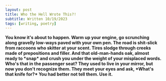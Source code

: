```yaml
---
layout: post
title: Who the Hell Wrote This?!
subtitle: Written 10/19/2023
tags: [writing, poetry]
---
```


<strong>
You know it's about to happen.
</strong>

<strong>
Warm up your engine,  
go scrunching along  
gravelly low-ways paved with  
your own pen.
</strong>

<strong>
The road is shit-slick  
from raccoons  
who skitter at your scent.
</strong>

<strong>
Tires slodge  
through creeks made of  
prepositions and filler.
</strong>

<strong>
And that  
old-man-hands oak,  
almost ready to  
*snap*  
and crush you under the weight  
of your misplaced words.
</strong>

<strong>
Who's that  
in the passenger seat?  
They used to live in your mirror,  
but now you don't recognize them.  
They meet your eyes and ask,  
*What's that knife for?*
</strong>


<strong>
You had better not tell them.  
Use it.
</strong>